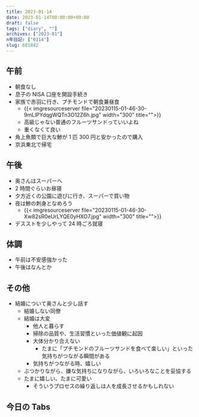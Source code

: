 ```yaml
---
title: 2023-01-14
date: 2023-01-14T00:00:00+09:00
draft: false
tags: ["diary", ""]
archives: ["2023-01"]
n年日記: ["0114"]
slug: 661842
---
```


## 午前

- 朝食なし
- 息子の NISA 口座を開設手続き
- 家族で赤羽に行き、プチモンドで朝食兼昼食
  - {{< imgresourceserver file="20230115-01-46-30-9mLlPYdqgWQTn3O12Z6h.jpg" width="300" title="">}}
  - 高級じゃない普通のフルーツサンドっていいよね
  - 重くなくて良い
- 角上魚類で巨大な鯵が 1 匹 300 円と安かったので購入
- 京浜東北で帰宅

## 午後

- 奥さんはスーパーへ
- 2 時間ぐらいお昼寝
- 夕方近くの公園に遊びに行き、スーパーで買い物
- 夜は鯵の刺身となめろう
  - {{< imgresourceserver file="20230115-01-46-30-Xw82sR0eUrLYQE0yHXO7.jpg" width="300" title="">}}
- デスストを少しやって 24 時ごろ就寝

## 体調

- 午前は不安感強かった
- 午後はなんとか

## その他

- 結婚について奥さんと少し話す
  - 結婚しない同僚
  - 結婚は大変
    - 他人と暮らす
    - 掃除の品質や、生活習慣といった価値観に起因
    - 大体分かり合えない
      - たまに「プチモンドのフルーツサンドを食べて楽しい」といった気持ちがつながる瞬間がある
    - 気持ちがつながる時、嬉しい
  - ぶつかりながら、嫌な気持ちになりながら、いろいろなことを妥協する
  - たまに嬉しい、たまに可愛い
    - そういうプロセスの繰り返しは人を成長させるかもしれない

## 今日の Tabs
